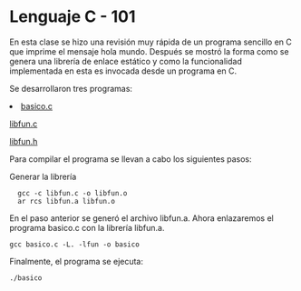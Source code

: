 # Lenguaje C - 101

En esta clase se hizo una revisión muy rápida de un programa sencillo en C que imprime el mensaje hola mundo. Después se mostró la forma como se genera una librería de enlace estático y como la funcionalidad implementada en esta es invocada desde un programa en C.

Se desarrollaron tres programas:
<li type="disc"><a href= "https://github.com/brayanescobar2019/SistemasOperativos/blob/master/2019_05_24/basico.c"> basico.c </a> </li>

   
   
   <a href= "https://github.com/brayanescobar2019/SistemasOperativos/blob/master/2019_05_24/libfun.c"> libfun.c </a> 
   
   <a href= "https://github.com/brayanescobar2019/SistemasOperativos/blob/master/2019_05_24/libfun.h"> libfun.h </a>

Para compilar el programa se llevan a cabo los siguientes pasos:

   Generar la librería

      gcc -c libfun.c -o libfun.o
      ar rcs libfun.a libfun.o

   En el paso anterior se generó el archivo libfun.a. Ahora enlazaremos el programa basico.c con la librería libfun.a.

    gcc basico.c -L. -lfun -o basico

   Finalmente, el programa se ejecuta:

    ./basico
